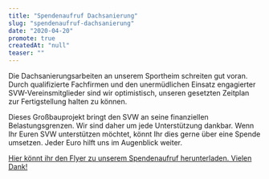 ```yaml
---
title: "Spendenaufruf Dachsanierung"
slug: "spendenaufruf-dachsanierung"
date: "2020-04-20"
promote: true
createdAt: "null"
teaser: ""
---
```

Die Dachsanierungsarbeiten an unserem Sportheim schreiten gut voran. Durch qualifizierte Fachfirmen und den unermüdlichen Einsatz engagierter SVW-Vereinsmitglieder sind wir optimistisch, unseren gesetzten Zeitplan zur Fertigstellung halten zu können.

Dieses Großbauprojekt bringt den SVW an seine finanziellen Belastungsgrenzen. Wir sind daher um jede Unterstützung dankbar. Wenn Ihr Euren SVW unterstützen möchtet, könnt Ihr dies gerne über eine Spende umsetzen. Jeder Euro hilft uns im Augenblick weiter.


<a href="t3://file?uid=107">Hier könnt ihr den Flyer zu unserem Spendenaufruf herunterladen. Vielen Dank!</a>
